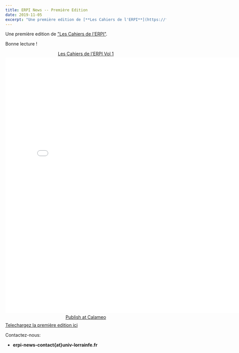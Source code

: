 ```yaml
---
title: ERPI News -- Première Edition 
date: 2019-11-05
excerpt: "Une première edition de [**Les Cahiers de l'ERPI**](https://fr.calameo.com/read/0060763646fcd48e99249)."
---
```



Une première edition de ["Les Cahiers de l'ERPI"](https://fr.calameo.com/read/0060763646fcd48e99249). 

Bonne lecture !


<div style="text-align:center;"><div style="margin:8px 0px 4px;"><a href="https://www.calameo.com/books/0060763646fcd48e99249" target="_blank">Les Cahiers de l'ERPI Vol 1</a></div><iframe src="//v.calameo.com/?bkcode=0060763646fcd48e99249" width="800" height="800" frameborder="0" scrolling="no" allowtransparency allowfullscreen style="margin:0 auto;"></iframe><div style="margin:4px 0px 8px;"><a href="http://www.calameo.com/">Publish at Calameo</a></div></div>




<a href="https://filesender.renater.fr/?s=download&token=4dfd1d17-d459-070f-f0b0-c5499675dda6"  target="_blank">
Telechargez la première edition ici
</a>

Contactez-nous:
 - **erpi-news-contact{at}univ-lorrainfe.fr**

